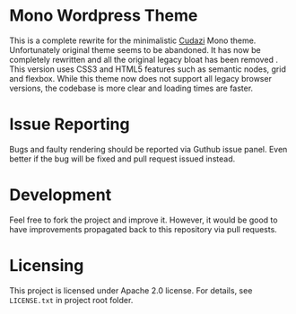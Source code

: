 # Mono Wordpress Theme
This is a complete rewrite for the minimalistic [Cudazi](http://cudazi.com ) Mono theme. Unfortunately original theme seems to be abandoned. It has now be completely rewritten and all the original legacy bloat has been removed . This version uses CSS3 and HTML5 features such as semantic nodes, grid and flexbox. While this theme now does not support all legacy browser versions, the codebase is more clear and loading times are faster.

# Issue Reporting
Bugs and faulty rendering should be reported via Guthub issue panel. Even better if the bug will be fixed and pull request issued instead.

# Development
Feel free to fork the project and improve it. However, it would be good to have improvements propagated back to this repository via pull requests.

# Licensing
This project is licensed under Apache 2.0 license. For details, see `LICENSE.txt` in project root folder.
